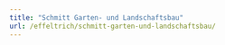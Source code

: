 ```yaml
---
title: "Schmitt Garten- und Landschaftsbau"
url: /effeltrich/schmitt-garten-und-landschaftsbau/
---
```

